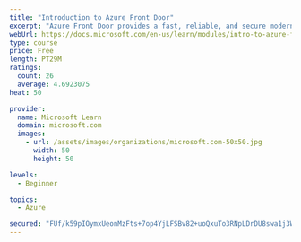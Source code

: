 ```yaml
---
title: "Introduction to Azure Front Door"
excerpt: "Azure Front Door provides a fast, reliable, and secure modern cloud content delivery network, integrated with intelligent threat protection."
webUrl: https://docs.microsoft.com/en-us/learn/modules/intro-to-azure-front-door/
type: course
price: Free
length: PT29M
ratings:
  count: 26
  average: 4.6923075
heat: 50

provider:
  name: Microsoft Learn
  domain: microsoft.com
  images:
    - url: /assets/images/organizations/microsoft.com-50x50.jpg
      width: 50
      height: 50

levels:
  - Beginner

topics:
  - Azure

secured: "FUf/k59pIOymxUeonMzFts+7op4YjLFSBv82+uoQxuTo3RNpLDrDU8swa1j3WK6VPerEj9FBvqso0a/jzxxz7av9qqrZxda2nX8BvDGOl2briCW6/ka8wbLjC/gNovqnt8vmyi+L4uj8MqeLB3WxBupfRSrVbqvzyZKJi/E2K3urHCGnSgIi8XafkSOJ7bYF6GOK0kNQAykaNhwqbpOn00MR5jdXO0ifdvbJUhhKgDXbAq53GjYN+F5SGhIM+CUSHx+vjLsatk6sI77AnO3wrZm+wQE6iITfcWpUQokhwT0GUmfGYaQh+8JkEfcLAcBuXioF57MfYqXah8LVCRQyyqxNjg6iLJyK0qh7qZQbsQCujNUencXyS26FnRAXcTlAKkqcg4RwLN2lvmQMyWf3aC27J3dkcA4r1d3KF8PXTy4=;Wv5XLR6S24+fNRuS8BVRVw=="
---
```


